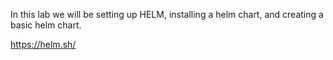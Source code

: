 
In this lab we will be setting up HELM, installing a helm chart, and creating a basic helm chart.

https://helm.sh/

